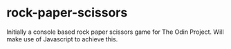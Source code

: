 # rock-paper-scissors

Initially a console based rock paper scissors game for The Odin Project. Will make use of Javascript to achieve this.
